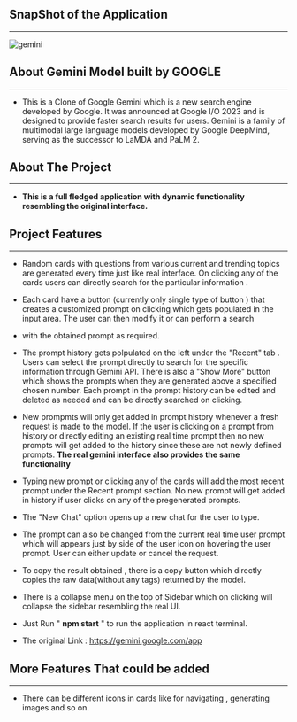 ## SnapShot of the Application
___

![gemini](https://github.com/Sapnil-Bhowmick/Google-Gemini/assets/118714419/bd12f234-50f0-43e1-8abc-3b0b8e7044c2)



## About Gemini Model built by GOOGLE 
___

* This is a Clone of Google Gemini which is a new search engine developed by Google. It was announced at Google I/O 2023 and is designed to provide faster search results for users. Gemini is a family of multimodal large language models developed by Google DeepMind, serving as the successor to LaMDA and PaLM 2.


## About The Project
___
* **This is a full fledged application with dynamic functionality resembling the original interface.**

## **Project Features**
___

* Random cards with questions from various current and trending topics are generated every time just like real interface. On clicking any of the cards users can directly search for the particular 
    information . 

* Each card have a button (currently only single type of button ) that creates a customized prompt on clicking which gets populated in the input area. The user can then modify it or can perform a search
* with the obtained prompt as required.


* The prompt history gets polpulated on the left under the "Recent" tab . Users can select the prompt directly to search for the specific information through Gemini API. There is also a "Show More" button which shows the prompts when they are generated above a specified chosen number. Each prompt in the prompt history can be edited and deleted as needed and can be directly searched on clicking.

* New prompmts will only get added in prompt history whenever a fresh request is made to the model. If the user is clicking on a prompt from history or directly editing an existing real
  time prompt then no new prompts will get added to the history since these are not newly defined prompts. **The real gemini interface also provides the same functionality**

* Typing new prompt or clicking any of the cards will add the most recent prompt under the Recent prompt section. No new prompt will get added in history if user clicks on any of the pregenerated prompts.

* The "New Chat" option opens up a new chat for the user to type.

* The prompt can also be changed from the current real time user prompt which will appears just by side of the user icon on hovering the user prompt. User can either update or cancel the request.


* To copy the result obtained ,  there is a copy button which directly copies the raw data(without any tags) returned by the model.
* There is a collapse menu on the top of Sidebar which on clicking will collapse the sidebar resembling the real UI.
* Just Run " **npm start** " to run the application in react terminal.
* The original Link : https://gemini.google.com/app

## More Features That could be added
___

* There can be different icons in cards like for navigating , generating images and so on.
